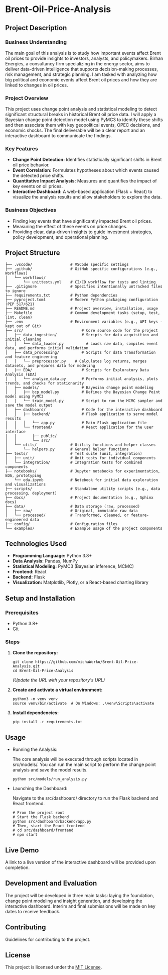 # **Brent-Oil-Price-Analysis**

## **Project Description**

### **Business Understanding**

The main goal of this analysis is to study how important events affect Brent oil prices to provide insights to investors, analysts, and policymakers. Birhan Energies, a consultancy firm specializing in the energy sector, aims to deliver data-driven intelligence that supports decision-making processes, risk management, and strategic planning. I am tasked with analyzing how big political and economic events affect Brent oil prices and how they are linked to changes in oil prices.

### **Project Overview**

This project uses change point analysis and statistical modeling to detect significant structural breaks in historical Brent oil price data. I will apply a Bayesian change point detection model using PyMC3 to identify these shifts and then associate them with key geopolitical events, OPEC decisions, and economic shocks. The final deliverable will be a clear report and an interactive dashboard to communicate the findings.

### **Key Features**

- **Change Point Detection:** Identifies statistically significant shifts in Brent oil price behavior.
- **Event Correlation:** Formulates hypotheses about which events caused the detected price shifts.
- **Quantitative Impact Analysis:** Measures and quantifies the impact of key events on oil prices.
- **Interactive Dashboard:** A web-based application (Flask + React) to visualize the analysis results and allow stakeholders to explore the data.

### **Business Objectives**

- Finding key events that have significantly impacted Brent oil prices.
- Measuring the effect of these events on price changes.
- Providing clear, data-driven insights to guide investment strategies, policy development, and operational planning.

## **Project Structure**
```
├── .vscode/                 # VSCode specific settings
├── .github/                 # GitHub specific configurations (e.g., Workflows)
│   └── workflows/
│       └── unittests.yml    # CI/CD workflow for tests and linting
├── .gitignore               # Specifies intentionally untracked files to ignore
├── requirements.txt         # Python dependencies
├── pyproject.toml           # Modern Python packaging configuration (PEP 517/621)
├── README.md                # Project overview, installation, usage
├── Makefile                 # Common development tasks (setup, test, lint, clean)
├── .env                     # Environment variables (e.g., API keys - kept out of Git)
├── src/                          # Core source code for the project
│   ├── data_ingestion/           # Scripts for data acquisition and initial cleaning
│   │   └── data_loader.py          # Loads raw data, compiles event data, and performs initial validation
│   ├── data_processing/          # Scripts for data transformation and feature engineering
│   │   └── preprocessor.py    # Calculates log returns, merges datasets, and prepares data for modeling
│   ├── EDA/                      # Scripts for Exploratory Data Analysis (EDA)
│   │   └── analyze_data.py       # Performs initial analysis, plots trends, and checks for stationarity
│   ├── models/                   # Bayesian change point modeling
│   │   ├── bcp_model.py          # Defines the Bayesian Change Point model using PyMC3
│   │   └── train_model.py        # Script to run the MCMC sampler and save the model output
│   ├── dashboard/                # Code for the interactive dashboard
│   │   ├── backend/              # Flask application to serve model results
│   │   │   └── app.py            # Main Flask application file
│   │   └── frontend/             # React application for the user interface
│   │       ├── public/
│   │       └── src/
│   └── utils/               # Utility functions and helper classes
│       └── helpers.py       # General helper functions
├── tests/                   # Test suite (unit, integration)
│   ├── unit/                # Unit tests for individual components
│   └── integration/         # Integration tests for combined components
├── notebooks/               # Jupyter notebooks for experimentation, EDA, prototyping
    └── eda.ipynb            # Notebook for initial data exploration and visualizations
├── scripts/                 # Standalone utility scripts (e.g., data processing, deployment)
├── docs/                    # Project documentation (e.g., Sphinx docs)
├── data/                    # Data storage (raw, processed)
│   ├── raw/                 # Original, immutable raw data
│   └── processed/           # Transformed, cleaned, or feature-engineered data
├── config/                  # Configuration files
└── examples/                # Example usage of the project components
```


## **Technologies Used**

- **Programming Language:** Python 3.8+
- **Data Analysis:** Pandas, NumPy
- **Statistical Modeling:** PyMC3 (Bayesian inference, MCMC)
- **Frontend:** React
- **Backend:** Flask
- **Visualization:** Matplotlib, Plotly, or a React-based charting library

## **Setup and Installation**

### **Prerequisites**

- Python 3.8+
- Git

### **Steps**

1. **Clone the repository:**
    
    ```
    git clone https://github.com/michaWorku/Brent-Oil-Price-Analysis.git
    cd Brent-Oil-Price-Analysis
    
    ```
    
    *(Update the URL with your repository's URL)*
    
2. **Create and activate a virtual environment:**
    
    ```
    python3 -m venv venv
    source venv/bin/activate  # On Windows: .\venv\Scripts\activate
    
    ```
    
3. **Install dependencies:**
    
    ```
    pip install -r requirements.txt
    
    ```
    

## **Usage**

- Running the Analysis:
    
    The core analysis will be executed through scripts located in src/models/. You can run the main script to perform the change point analysis and save the model results.
    
    ```
    python src/models/run_analysis.py
    
    ```
    
- Launching the Dashboard:
    
    Navigate to the src/dashboard/ directory to run the Flask backend and React frontend.
    
    ```
    # From the project root
    # Start the Flask backend
    python src/dashboard/backend/app.py
    # Then, start the React frontend
    # cd src/dashboard/frontend
    # npm start
    
    ```
    

## **Live Demo**

A link to a live version of the interactive dashboard will be provided upon completion.

## **Development and Evaluation**

The project will be developed in three main tasks: laying the foundation, change point modeling and insight generation, and developing the interactive dashboard. Interim and final submissions will be made on key dates to receive feedback.

## **Contributing**

Guidelines for contributing to the project.

## **License**

This project is licensed under the [MIT License](https://www.google.com/search?q=LICENSE).
